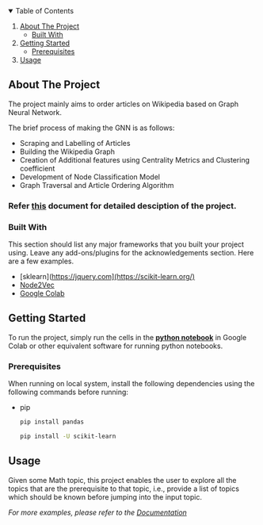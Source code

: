<!--
*** Thanks for checking out the Best-README-Template. If you have a suggestion
*** that would make this better, please fork the repo and create a pull request
*** or simply open an issue with the tag "enhancement".
*** Thanks again! Now go create something AMAZING! :D
-->



<!-- PROJECT SHIELDS -->
<!--
*** I'm using markdown "reference style" links for readability.
*** Reference links are enclosed in brackets [ ] instead of parentheses ( ).
*** See the bottom of this document for the declaration of the reference variables
*** for contributors-url, forks-url, etc. This is an optional, concise syntax you may use.
*** https://www.markdownguide.org/basic-syntax/#reference-style-links
-->




<!-- TABLE OF CONTENTS -->
<details open="open">
  <summary>Table of Contents</summary>
  <ol>
    <li>
      <a href="#about-the-project">About The Project</a>
      <ul>
        <li><a href="#built-with">Built With</a></li>
      </ul>
    </li>
    <li>
      <a href="#getting-started">Getting Started</a>
      <ul>
        <li><a href="#prerequisites">Prerequisites</a></li>
      </ul>
    </li>
    <li><a href="#usage">Usage</a></li>
  </ol>
</details>



<!-- ABOUT THE PROJECT -->
## About The Project

The project mainly aims to order articles on Wikipedia based on Graph Neural Network.

The brief process of making the GNN is as follows:
* Scraping and Labelling of Articles
* Building the Wikipedia Graph
* Creation of Additional features using Centrality Metrics
and Clustering coefficient
* Development of Node Classification Model
* Graph Traversal and Article Ordering Algorithm

### Refer [this](https://github.com/Anupam0401/Wikipedia-Graph-Analysis/blob/master/Assignment%202_%20Wikipedia%20Graph%20Analysis.pdf) document for detailed desciption of the project.

### Built With

This section should list any major frameworks that you built your project using. Leave any add-ons/plugins for the acknowledgements section. Here are a few examples.
* [sklearn](https://jquery.com](https://scikit-learn.org/)
* [Node2Vec](https://snap.stanford.edu/node2vec/)
* [Google Colab](https://colab.research.google.com)



<!-- GETTING STARTED -->
## Getting Started

To run the project, simply run the cells in the **[python notebook](https://github.com/Anupam0401/Wikipedia-Graph-Analysis/blob/master/Assignment2_wiki_graph_analysis.ipynb)** in Google Colab or other equivalent software for running python notebooks.

### Prerequisites

When running on local system, install the following dependencies using the following commands before running:
* pip
  ```sh
  pip install pandas
  ```
   ```sh
  pip install -U scikit-learn
  ```


<!-- USAGE EXAMPLES -->
## Usage

Given some Math topic, this project enables the user to explore all the topics that are the prerequisite to that topic, i.e., provide a list of topics which should be known before jumping into the input topic.

_For more examples, please refer to the [Documentation](https://github.com/Anupam0401/Wikipedia-Graph-Analysis/blob/master/Assignment%202_%20Wikipedia%20Graph%20Analysis.pdf)_

